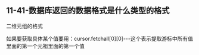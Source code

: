 ## 11-41-数据库返回的数据格式是什么类型的格式

二维元组的格式

如果要获取具体某个值要用：cursor.fetchall[0][0]---这个表示提取游标中所有值里面的第一个元祖里面的第一个值
